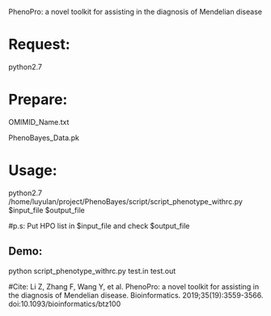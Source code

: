 PhenoPro: a novel toolkit for assisting in the diagnosis of Mendelian disease

# Request:
python2.7

# Prepare:
OMIMID_Name.txt

PhenoBayes_Data.pk

# Usage:
python2.7 /home/luyulan/project/PhenoBayes/script/script_phenotype_withrc.py $input_file $output_file

#p.s: Put HPO list in $input_file and check $output_file

## Demo:
python script_phenotype_withrc.py test.in test.out

#Cite: Li Z, Zhang F, Wang Y, et al. PhenoPro: a novel toolkit for assisting in the diagnosis of Mendelian disease. Bioinformatics. 2019;35(19):3559-3566. doi:10.1093/bioinformatics/btz100
